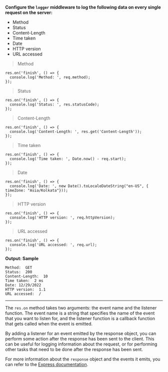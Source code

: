 **Configure the `logger` middleware to log the following data on every single request on the server:**

- Method
- Status
- Content-Length
- Time taken
- Date
- HTTP version
- URL accessed

>Method
```
res.on('finish', () => {
  console.log('Method: ', req.method);
});
```

> Status
```
res.on('finish', () => {
  console.log('Status: ', res.statusCode);
});
```

> Content-Length
```
res.on('finish', () => {
  console.log('Content-Length: ', res.get('Content-Length'));
});
```

> Time taken
```
res.on('finish', () => {
  console.log('Time taken: ', Date.now() - req.start);
});
```

> Date
```
res.on('finish', () => {
  console.log('Date: ', new Date().toLocaleDateString("en-US", { timeZone: "Asia/Kolkata"}));
});
```

> HTTP version
```
res.on('finish', () => {
  console.log('HTTP version: ', req.httpVersion);
});
```

> URL accessed
```
res.on('finish', () => {
  console.log('URL accessed: ', req.url);
});
```

**Output: Sample**
```
Method:  GET
Status:  200
Content-Length:  10
Time taken:  2 ms
Date: 12/29/2022
HTTP version:  1.1
URL accessed:  /
```

---
The `res.on` method takes two arguments: the event name and the listener function. The event name is a string that specifies the name of the event that you want to listen for, and the listener function is a callback function that gets called when the event is emitted.

By adding a listener for an event emitted by the response object, you can perform some action after the response has been sent to the client. This can be useful for logging information about the request, or for performing other tasks that need to be done after the response has been sent.

For more information about the `response` object and the events it emits, you can refer to the [Express documentation](https://expressjs.com/en/4x/api.html#res).